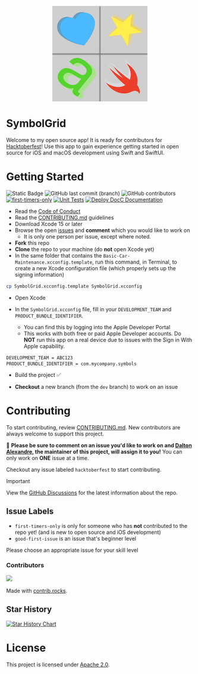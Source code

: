 <p align="center">
    <img src="SymbolGrid/Assets.xcassets/AppIcon.appiconset/SymbolGridIcon 4.png" alt="Ignite logo" width="256" height="256" />
</p>

# SymbolGrid
Welcome to my open source app! It is ready for contributors for [Hacktoberfest](https://hacktoberfest.com/)! Use this app to gain experience getting started in open source for iOS and macOS development using Swift and SwiftUI.

# Getting Started

![Static Badge](https://img.shields.io/badge/status-active-brightgreen)
![GitHub last commit (branch)](https://img.shields.io/github/last-commit/dl-alexandre/SymbolGrid/dev?logo=github)
![GitHub contributors](https://img.shields.io/github/contributors/dl-alexandre/SymbolGrid)
[![first-timers-only](https://img.shields.io/badge/first--timers--only-friendly-blue.svg)](https://www.firsttimersonly.com/)
[![Unit Tests](https://github.com/dl-alexandre/SymbolGrid/actions/workflows/unit-tests.yml/badge.svg?event=push)](https://github.com/dl-alexandre/SymbolGrid/actions/workflows/unit-tests.yml)
[![Deploy DocC Documentation](https://github.com/dl-alexandre/SymbolGrid/actions/workflows/docc.yml/badge.svg?branch=dev)](https://github.com/dl-alexandre/SymbolGrid/actions/workflows/docc.yml)

* Read the [Code of Conduct](https://github.com/dl-alexandre/SymbolGrid/blob/main/CODE_OF_CONDUCT.md)
* Read the [CONTRIBUTING.md](https://github.com/dl-alexandre/SymbolGrid/blob/main/CONTRIBUTING.md) guidelines
* Download Xcode 15 or later
* Browse the open [issues](https://github.com/dl-alexandre/SymbolGrid/issues) and **comment** which you would like to work on
   * It is only one person per issue, except where noted.
* **Fork** this repo
* **Clone** the repo to your machine (do **not** open Xcode yet)
* In the same folder that contains the `Basic-Car-Maintenance.xcconfig.template`, run this command, in Terminal, to create a new Xcode configuration file (which properly sets up the signing information)

```sh
cp SymbolGrid.xcconfig.template SymbolGrid.xcconfig
```

* Open Xcode

* In the `SymbolGrid.xcconfig` file, fill in your `DEVELOPMENT_TEAM` and `PRODUCT_BUNDLE_IDENTIFIER`.
   * You can find this by logging into the Apple Developer Portal
   * This works with both free or paid Apple Developer accounts. Do **NOT** run this app on a real device due to issues with the Sign in With Apple capability.
```
DEVELOPMENT_TEAM = ABC123
PRODUCT_BUNDLE_IDENTIFIER = com.mycompany.symbols
```

* Build the project ✅

* **Checkout** a new branch (from the `dev` branch) to work on an issue

# Contributing
To start contributing, review [CONTRIBUTING.md](https://github.com/dl-alexandre/SymbolGrid/blob/main/CONTRIBUTING.md). New contributors are always welcome to support this project.

:eyes: **Please be sure to comment on an issue you'd like to work on and [Dalton Alexandre](https://github.com/dl-alexandre), the maintainer of this project, will assign it to you!** You can only work on **ONE** issue at a time.

Checkout any issue labeled `hacktoberfest` to start contributing.

> [!IMPORTANT]
> View the [GitHub Discussions](https://github.com/dl-alexandre/SymbolGrid/discussions) for the latest information about the repo.

## Issue Labels
* `first-timers-only` is only for someone who has **not** contributed to the repo yet! (and is new to open source and iOS development)
* `good-first-issue` is an issue that's beginner level

Please choose an appropriate issue for your skill level

### Contributors
<a href="https://github.com/dl-alexandre/SymbolGrid/graphs/contributors">
  <img src="https://contrib.rocks/image?repo=dl-alexandre/SymbolGrid" />
</a>

Made with [contrib.rocks](https://contrib.rocks).

## Star History

<a href="https://star-history.com/#dl-alexandre/SymbolGrid&Date">
  <picture>
    <source media="(prefers-color-scheme: dark)" srcset="https://api.star-history.com/svg?repos=dl-alexandre/SymbolGrid&type=Date&theme=dark" />
    <source media="(prefers-color-scheme: dark)" srcset="https://api.star-history.com/svg?repos=dl-alexandre/SymbolGrid&type=Date" />
    <img alt="Star History Chart" src="https://api.star-history.com/svg?repos=dl-alexandre/SymbolGrid&type=Date" />
  </picture>
</a>


# License
This project is licensed under [Apache 2.0](https://github.com/dl-alexandre/SymbolGrid/blob/main/LICENSE).
